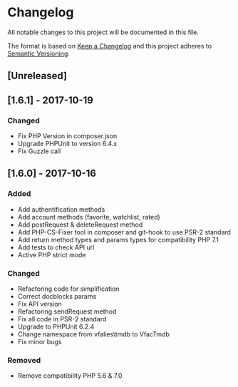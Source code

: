 # Changelog
All notable changes to this project will be documented in this file.

The format is based on [Keep a Changelog](http://keepachangelog.com/en/1.0.0/)
and this project adheres to [Semantic Versioning](http://semver.org/spec/v2.0.0.html).

## [Unreleased]

## [1.6.1] - 2017-10-19
### Changed
- Fix PHP Version in composer.json
- Upgrade PHPUnit to version 6.4.x
- Fix Guzzle call

## [1.6.0] - 2017-10-16
### Added
- Add authentification methods
- Add account methods (favorite, watchlist, rated)
- Add postRequest & deleteRequest method
- Add PHP-CS-Fixer tool in composer and git-hook to use PSR-2 standard
- Add return method types and params types for compatibility PHP 7.1
- Add tests to check API url
- Active PHP strict mode

### Changed
- Refactoring code for simplification
- Correct docblocks params
- Fix API version
- Refactoring sendRequest method
- Fix all code in PSR-2 standard
- Upgrade to PHPUnit 6.2.4
- Change namespace from vfalies\tmdb to VfacTmdb
- Fix minor bugs

### Removed
- Remove compatibility PHP 5.6 & 7.0
